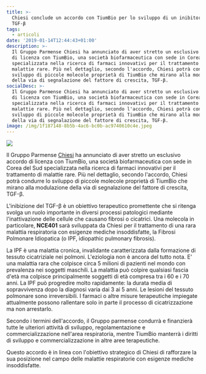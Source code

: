 ```yaml
---
title: >-
  Chiesi conclude un accordo con TiumBio per lo sviluppo di un inibitore del
  TGF-β
tags:
  - articoli
date: '2019-01-14T12:44:43+01:00'
description: >-
  Il Gruppo Parmense Chiesi ha annunciato di aver stretto un esclusivo accordo
  di licenza con TiumBio, una società biofarmaceutica con sede in Corea del Sud
  specializzata nella ricerca di farmaci innovativi per il trattamento di
  malattie rare. Più nel dettaglio, secondo l'accordo, Chiesi potrà condurre lo
  sviluppo di piccole molecole proprietà di TiumBio che mirano alla modulazione
  della via di segnalazione del fattore di crescita, TGF-β. 
socialDesc: >-
  Il Gruppo Parmense Chiesi ha annunciato di aver stretto un esclusivo accordo
  di licenza con TiumBio, una società biofarmaceutica con sede in Corea del Sud
  specializzata nella ricerca di farmaci innovativi per il trattamento di
  malattie rare. Più nel dettaglio, secondo l'accordo, Chiesi potrà condurre lo
  sviluppo di piccole molecole proprietà di TiumBio che mirano alla modulazione
  della via di segnalazione del fattore di crescita, TGF-β.
image: /img/1f187148-8b5b-4ac6-bc0b-ac9740610c4e.jpeg
---
```

![](/img/1f187148-8b5b-4ac6-bc0b-ac9740610c4e.jpeg)

Il Gruppo Parmense [Chiesi](https://www.chiesi.com/en/chiesi-enters-in-an-exclusive-global-license-agreement-with-tiumbio-to-develop-innovative-molecules-for-respiratory-diseases/) ha annunciato di aver stretto un esclusivo accordo di licenza con TiumBio, una società biofarmaceutica con sede in Corea del Sud specializzata nella ricerca di farmaci innovativi per il trattamento di malattie rare. Più nel dettaglio, secondo l'accordo, Chiesi potrà condurre lo sviluppo di piccole molecole proprietà di TiumBio che mirano alla modulazione della via di segnalazione del fattore di crescita, TGF-β. 

L'inibizione del TGF-β è un obiettivo terapeutico promettente che si ritenga svolga un ruolo importante in diversi processi patologici mediante l'inattivazione delle cellule che causano fibrosi o cicatrici. Una molecola in particolare, **NCE401** sarà sviluppata da Chiesi per il trattamento di una rara malattia respiratoria con esigenze mediche insoddisfatte, la Fibrosi Polmonare Idiopatica (o IPF, idiopathic pulmonary fibrosis).

La IPF è una malattia cronica, invalidante caratterizzata dalla formazione di tessuto cicatriziale nei polmoni. L'eziologia non è ancora del tutto nota. E' una malattia rara che colpisce circa 5 milioni di pazienti nel mondo con prevalenza nei soggetti maschili. La malattia può colpire qualsiasi fascia d'età ma colpisce principalmente soggetti di età compresa tra i 60 e i 70 anni. La IPF può progredire molto rapidamente: la durata media di sopravvivenza dopo la diagnosi varia dai 3 ai 5 anni. Le lesioni del tessuto polmonare sono irreversibili. I farmaci o altre misure terapeutiche impiegate attualmente possono rallentare solo in parte il processo di cicatrizzazione ma non arrestarlo.

Secondo i termini dell'accordo, il Gruppo parmense condurrà e finanzierà tutte le ulteriori attività di sviluppo, regolamentazione e commercializzazione nell'area respiratoria, mentre TiumBio manterrà i diritti di sviluppo e commercializzazione in altre aree terapeutiche. 

Questo accordo è in linea con l'obiettivo strategico di Chiesi di rafforzare la sua posizione nel campo delle malattie respiratorie con esigenze mediche insoddisfatte.
